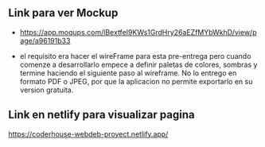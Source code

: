 ## Link para ver Mockup

- https://app.moqups.com/lBextfeI9KWs1GrdHry26aEZfMYbWkhD/view/page/a96191b33

* el requisito era hacer el wireFrame para esta pre-entrega pero cuando comenze a desarrollarlo empece a definir paletas de colores, sombras y termine haciendo el siguiente paso al wireframe. No lo entrego en formato PDF o JPEG, por que la aplicacion no permite exportarlo en su version gratuita.

## Link en netlify para visualizar pagina

https://coderhouse-webdeb-proyect.netlify.app/
